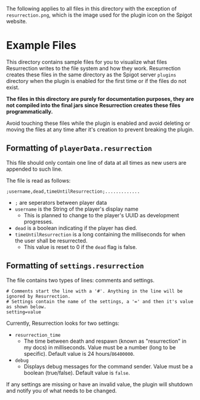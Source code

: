 The following applies to all files in this directory with the exception of `resurrection.png`, which is the image used for the plugin icon on the Spigot website. 

# Example Files

This directory contains sample files for you to visualize what files Resurrection writes to the file system and how they work. Resurrection creates these files in the same directory as the Spigot server `plugins` directory when the plugin is enabled for the first time or if the files do not exist.

**The files in this directory are purely for documentation purposes, they are not compiled into the final jars since Resurrection creates these files programmatically.**

Avoid touching these files while the plugin is enabled and avoid deleting or moving the files at any time after it's creation to prevent breaking the plugin.

## Formatting of `playerData.resurrection`

This file should only contain one line of data at all times as new users are appended to such line. 

The file is read as follows:
```
;username,dead,timeUntilResurrection;.............
```

* `;` are seperators between player data
* `username` is the String of the player's display name
    * This is planned to change to the player's UUID as development progresses.
* `dead` is a boolean indicating if the player has died.
* `timeUntilResurrection` is a long containing the milliseconds for when the user shall be resurrected.
    * This value is reset to 0 if the `dead` flag is false.

## Formatting of `settings.resurrection`

The file contains two types of lines: comments and settings.
```
# Comments start the line with a '#'. Anything in the line will be ignored by Resurrection.
# Settings contain the name of the settings, a '=' and then it's value as shown below.
setting=value
```

Currently, Resurrection looks for two settings:
* `resurrection_time`
    * The time between death and respawn (known as "resurrection" in my docs) in milliseconds. Value must be a number (long to be specific). Default value is 24 hours/`86400000`.
* `debug`
    * Displays debug messages for the command sender. Value must be a boolean (true/false). Default value is `false`.

If any settings are missing or have an invalid value, the plugin will shutdown and notify you of what needs to be changed.
